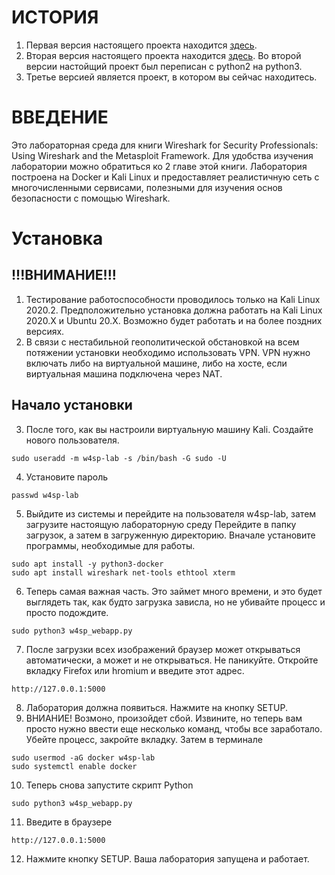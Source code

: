 # ИСТОРИЯ

1. Первая версия настоящего проекта находится [здесь](https://github.com/w4sp-book/w4sp-lab/wiki/Lab-Installation).
2. Вторая версия настоящего проекта находится [здесь](https://medium.com/@vaibjav2raj/setting-up-the-w4sp-lab-in-2020-d4df6a3d2a5e).
Во второй версии настойщий проект был переписан с python2 на python3.
3. Третье версией является проект, в котором вы сейчас находитесь.

# ВВЕДЕНИЕ

Это лабораторная среда для книги Wireshark for Security Professionals: Using Wireshark and the Metasploit Framework. 
Для удобства изучения лаборатории можно обратиться ко 2 главе этой книги. Лаборатория построена на Docker и Kali Linux 
и предоставляет реалистичную сеть с многочисленными сервисами, полезными для изучения основ безопасности с помощью Wireshark.

# Установка

## !!!ВНИМАНИЕ!!!
1. Тестирование работоспособности проводилось только на Kali Linux 2020.2. Предположительно установка должна работать на 
Kali Linux 2020.Х и Ubuntu 20.Х. Возможно будет работать и на более поздних версиях.
2. В связи с нестабильной геополитической обстановкой на всем потяжении установки необходимо использовать VPN. 
VPN нужно включать либо на виртуальной машине, либо на хосте, если виртуальная машина подключена через NAT.
 
## Начало установки

3. После того, как вы настроили виртуальную машину Kali. Создайте нового пользователя.
```
sudo useradd -m w4sp-lab -s /bin/bash -G sudo -U
```
4. Установите пароль
```
passwd w4sp-lab
```
5. Выйдите из системы и перейдите на пользователя w4sp-lab, затем загрузите настоящую лабораторную среду
Перейдите в папку загрузок, а затем в загруженную директорию.
Вначале установите программы, необходимые для работы.
```
sudo apt install -y python3-docker
sudo apt install wireshark net-tools ethtool xterm
```
6. Теперь самая важная часть. Это займет много времени, и это будет выглядеть так, как будто загрузка зависла, но не убивайте процесс и просто подождите.
```
sudo python3 w4sp_webapp.py
```
7. После загрузки всех изображений браузер может открываться автоматически, а может и не открываться. Не паникуйте. Откройте вкладку Firefox или hromium  и введите этот адрес.
```
http://127.0.0.1:5000
```
8. Лаборатория должна появиться. Нажмите на кнопку SETUP. 
9. ВНИАНИЕ! Возмоно, произойдет сбой. Извините, но теперь вам просто нужно ввести еще несколько команд, чтобы все заработало.
Убейте процесс, закройте вкладку. Затем в терминале
```
sudo usermod -aG docker w4sp-lab
sudo systemctl enable docker
```
10. Теперь снова запустите скрипт Python
```
sudo python3 w4sp_webapp.py
```
11. Введите в браузере
```
http://127.0.0.1:5000
```
12. Нажмите кнопку SETUP.
Ваша лаборатория запущена и работает.
